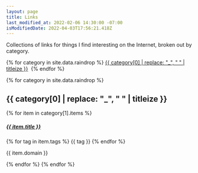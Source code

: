```yaml
---
layout: page
title: Links
last_modified_at: 2022-02-06 14:30:00 -07:00
isModifiedDate: 2022-04-03T17:56:21.418Z
---
```


Collections of links for things I find interesting on the Internet, broken out by category.

<p class="text-center">
{% for category in site.data.raindrop %}
 <a href="#{{ category[0] }}">{{ category[0] | replace: "_", " " | titleize }}</a>&nbsp;
{% endfor %}
</p>

{% for category in site.data.raindrop %}
<h2 id="{{ category[0] }}">{{ category[0] | replace: "_", " " | titleize }}</h2>
  {% for item in category[1].items %}
  <div class="card mb-3" data-raindrop-item-id="{{ item.id }}" id="{{ item.id }}">
    <div class="row g-0">
      <div class="col-sm-2 card-img-bg"
        style="{% if item.cover %}background-image: url('{{ item.cover }}'){% else %}background-color: #eee;{% endif %}">
        <!-- <img src="{{ item.cover }}" class="img-fluid rounded-start link-card-image"> -->
      </div>
      <div class="col-sm-10">
        <div class="card-body">
          <h5 class="card-title"><a href="{{ item.url }}"
              target="_blank">{{ item.title }}</a></h5>
        </div>
      </div>
      <div class="card-footer text-muted">
        <div class="row">
          <div class="col-sm-6">
          {% for tag in item.tags %}
          <span class="badge rounded-pill bg-dark text-light"
            data-raindrop-item-tag="{{ tag }}">{{ tag }}</span>
          {% endfor %}
          </div>
          <div class="col-sm-6 text-end">
            <p class="small text-muted font-monospace m-0">{{ item.domain }}</p>
          </div>
        </div>
      </div>
    </div>
  </div>
  {% endfor %}
{% endfor %}

